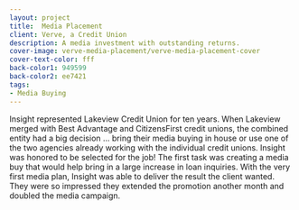 ```yaml
---
layout: project
title:  Media Placement
client: Verve, a Credit Union
description: A media investment with outstanding returns.
cover-image: verve-media-placement/verve-media-placement-cover
cover-text-color: fff
back-color1: 949599
back-color2: ee7421
tags:
- Media Buying
---
```


Insight represented Lakeview Credit Union for ten years. When Lakeview merged with Best Advantage and CitizensFirst credit unions, the combined entity had a big decision … bring their media buying in house or use one of the two agencies already working with the individual credit unions. Insight was honored to be selected for the job! The first task was creating a media buy that would help bring in a large increase in loan inquiries. With the very first media plan, Insight was able to deliver the result the client wanted. They were so impressed they extended the promotion another month and doubled the media campaign.
